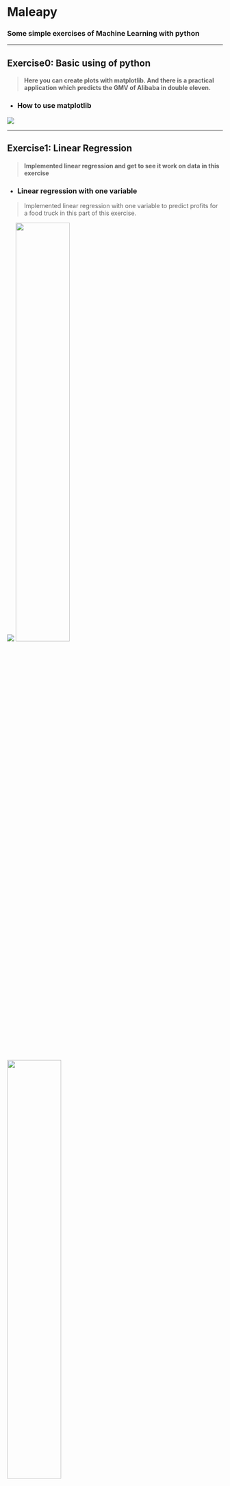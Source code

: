 # Maleapy
### Some simple exercises of Machine Learning with python

---

## Exercise0: Basic using of python
> #### Here you can create plots with matplotlib. And there is a practical application which predicts the GMV of Alibaba in double eleven. 

* ### How to use matplotlib
![](imgdocs/images/ex0_aligmv1.png)

---

## Exercise1: Linear Regression
> #### Implemented linear regression and get to see it work on data in this exercise

* ### Linear regression with one variable
> Implemented linear regression with one variable to predict profits for a food truck in this part of this exercise.

![](imgdocs/images/ex1_one1.png)
<img src="imgdocs/images/ex1_one2.png" width="50%"/><img src="imgdocs/images/ex1_one3.png" width="50%"/>

* ### Linear regression with multiple variables
> Implemented linear regression with multiple variables to predict profits for a food truck In this part of this exercise. The following pictuer is a curve of cost function.

![](imgdocs/images/ex1_two1.png)

---

## Exercise2: Logistic Regression
> #### Implemented logistic regression and apply it to two different datasets in this exercise.

* ### Unregularized Logistic Regression
> This exercise will program logstic regression to build a classification model that estimates an applicant’s probability of admission based the scores from those two exams. 

![](imgdocs/images/ex2_one1.png)

* ### Regularized Logistic Regression
> This exercise will implement regularized logistic regression to predict whether microchips from a fabrication plant passes quality assurance (QA).  

![](imgdocs/images/ex2_two1.png)

---

## Exercise3: Multi-class Classification and Neural Networks
> #### Implemented one-vs-all logistic regression and used neural networks whose parameters had been calculated to recognize hand-written digits.

* ### Multi-class Classification
> This part of the exercise extended the previous implemention of logistic regression and applied it to one-vs-all classification on recognizition of handwritten digits.

![](imgdocs/images/ex3_one1.png)

* ### Neural Networks
> This part of the exercise implemented a neural network to recognize handwritten digits using the same training set as before. The neural network can be able to represent complex models that form non-linear hypotheses. 

The accuracy rate of neural network on training set is :
![](imgdocs/images/ex3_two1.png)

showed predictions dynamicly (animate.py):

![](imgdocs/images/ex3_two2.gif)

---

## Exercise4: Neural Networks Learning
> #### Implemented the backpropagation algorithm for neural networks and applied it to the task of hand-written digit recognition.

* ### Regularized cost function
> Implemented and tested the regularized cost function and feedforward propagation.

![](imgdocs/images/ex4_one1.png)

Selected 100 pictures to predict and showed results dynamicly (animate.py):

![](imgdocs/images/ex4_one2.gif)

* ### Backpropagation
> Implemented the backpropagation algorithm to compute the gradient for the neural network cost function. And then performed gradient checking to validate backpropagation.

This the the result of gradient checking:

![](imgdocs/images/ex4_two1.png)

At last we get parameters and the accuracy rate with these parameters:

![](imgdocs/images/ex4_two2.png)

---

## Exercise5: Regularized Linear Regression and Bias v.s. Variance
> #### implement regularized linear regression and use it to study models with different bias-variance properties.

* ### Regularized Linear Regression
> Implemented regularized linear regression to predict the amount of water flowing out of a dam using the change of water level in a reservoir. 

![](imgdocs/images/ex5_one1.png)

* ### Bias-variance
> An important concept in machine learning is the bias-variance tradeoff. Models with high bias are not complex enough for the data and tend to underfit, while models with high variance overfit to the training data. In this part of the exercise, I ploted training and test errors on a learning curve to diagnose bias-variance problems.

![](imgdocs/images/ex5_two1.png)

* ### Polynomial regression
> The problem with our linear model was that it was too simple for the data and resulted in underfitting (high bias). In this part of the exercise, I addressed this problem by adding more features using polynomial regression.

Polynomial fit, λ = 1 (It did't fit well):
![](imgdocs/images/ex5_three1.png)

Polynomial learning curve, λ = 0 (overfitting (high-variance)):
![](imgdocs/images/ex5_three2.png)

Selecting λ using a cross validation set:
(A good choice of λ=1 can provide a good fit to the data.)
![](imgdocs/images/ex5_three3.png)

---

## Exercise6: Regularized Linear Regression and Bias v.s. Variance
> #### Implemented support vector machines (SVMs), and then used it to build a spam classifier.

* ### Support Vector Machines
> Implemented support vector machines (SVMs) and used it with various example 2D datasets. Experimenting with these datasets helped me gain an intuition of how SVMs work and how to use a Gaussian kernel with SVMs.  

Different values of the C parameter with linear kernel SVMs.
![](imgdocs/images/ex6_one1.png)

Used Gaussian Kernel SVMs to do non-linear classification.
![](imgdocs/images/ex6_two1.png)

Used the cross validation set Xval, yval to determine the best C and σ parameter to use:

![](imgdocs/images/ex6_three0.png)
![](imgdocs/images/ex6_three2.png)

Used the best C and σ parameter to plot the boudary

![](imgdocs/images/ex6_three1.png)

* ### Spam Classification
> Many email services today provide spam filters that are able to classify emails into spam and non-spam email with high accuracy. In this part of the exercise, I used SVMs to build my own spam filter. 

The accuracy of model on training dataset and test dataset repsectively.
![](imgdocs/images/ex6_four1.png)
